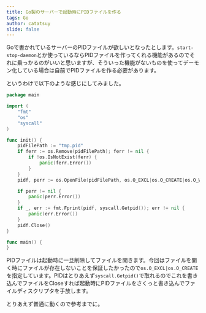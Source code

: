 ```yaml
---
title: Go製のサーバーで起動時にPIDファイルを作る
tags: Go
author: catatsuy
slide: false
---
```

Goで書かれているサーバーのPIDファイルが欲しいとなったとします。`start-stop-daemon`とか使っているならPIDファイルを作ってくれる機能があるのでそれに乗っかるのがいいと思いますが、そういった機能がないものを使ってデーモン化している場合は自前でPIDファイルを作る必要があります。

というわけで以下のような感じにしてみました。

```go
package main

import (
	"fmt"
	"os"
	"syscall"
)

func init() {
	pidFilePath := "tmp.pid"
	if ferr := os.Remove(pidFilePath); ferr != nil {
		if !os.IsNotExist(ferr) {
			panic(ferr.Error())
		}
	}
	pidf, perr := os.OpenFile(pidFilePath, os.O_EXCL|os.O_CREATE|os.O_WRONLY, 0666)

	if perr != nil {
		panic(perr.Error())
	}
	if _, err := fmt.Fprint(pidf, syscall.Getpid()); err != nil {
		panic(err.Error())
	}
	pidf.Close()
}

func main() {
}
```

PIDファイルは起動時に一旦削除してファイルを開きます。今回はファイルを開く時にファイルが存在しないことを保証したかったので`os.O_EXCL|os.O_CREATE`を指定しています。PIDはとりあえず`syscall.Getpid()`で取れるのでこれを書き込んでファイルをCloseすれば起動時にPIDファイルをさくっと書き込んでファイルディスクリプタを手放します。

とりあえず普通に動くので参考までに。

